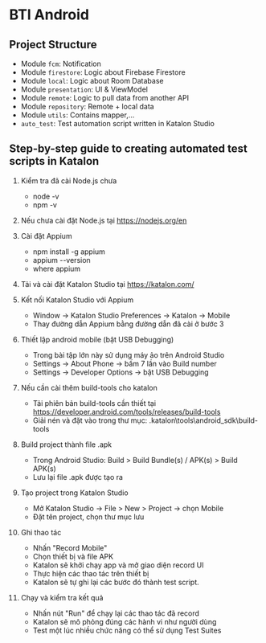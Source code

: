 # BTl Android

## Project Structure

- Module `fcm`: Notification
- Module `firestore`: Logic about Firebase Firestore
- Module `local`: Logic about Room Database
- Module `presentation`: UI & ViewModel
- Module `remote`: Logic to pull data from another API
- Module `repository`: Remote + local data
- Module `utils`: Contains mapper,...
- `auto_test`: Test automation script written in Katalon Studio


## Step-by-step guide to creating automated test scripts in Katalon

1. Kiểm tra đã cài Node.js chưa
    - node -v
    - npm -v

2. Nếu chưa cài đặt Node.js tại https://nodejs.org/en

3. Cài đặt Appium
    - npm install -g appium
    - appium --version
    - where appium

4. Tải và cài đặt Katalon Studio tại https://katalon.com/

5. Kết nối Katalon Studio với Appium
    - Window -> Katalon Studio Preferences -> Katalon -> Mobile
    - Thay đường dẫn Appium bằng đường dẫn đã cài ở bước 3

6. Thiết lập android mobile (bật USB Debugging)
    - Trong bài tập lớn này sử dụng máy ảo trên Android Studio
    - Settings -> About Phone -> bấm 7 lần vào Build number
    - Settings -> Developer Options -> bật USB Debugging

7. Nếu cần cài thêm build-tools cho katalon
    - Tải phiên bản build-tools cần thiết tại https://developer.android.com/tools/releases/build-tools
    - Giải nén và đặt vào trong thư mục: .katalon\tools\android_sdk\build-tools

8. Build project thành file .apk
    - Trong Android Studio: Build > Build Bundle(s) / APK(s) > Build APK(s)
    - Lưu lại file .apk được tạo ra

9. Tạo project trong Katalon Studio 
    - Mở Katalon Studio → File > New > Project → chọn Mobile
    - Đặt tên project, chọn thư mục lưu

10. Ghi thao tác
    - Nhấn "Record Mobile"
    - Chọn thiết bị và file APK
    - Katalon sẽ khởi chạy app và mở giao diện record UI
    - Thực hiện các thao tác trên thiết bị
    -  Katalon sẽ tự ghi lại các bước đó thành test script.

11. Chạy và kiểm tra kết quả
    - Nhấn nút "Run" để chạy lại các thao tác đã record
    - Katalon sẽ mô phỏng đúng các hành vi như người dùng
    - Test một lúc nhiều chức năng có thể sử dụng Test Suites
